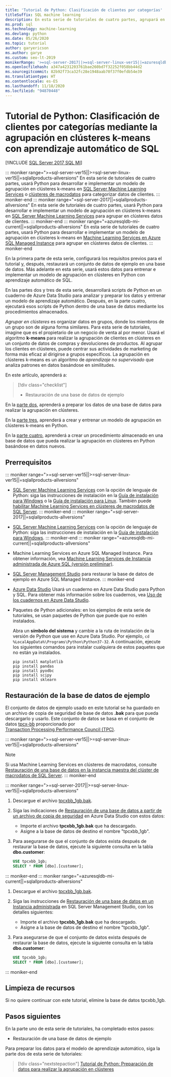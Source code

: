 ```yaml
---
title: 'Tutorial de Python: Clasificación de clientes por categorías'
titleSuffix: SQL machine learning
description: En esta serie de tutoriales de cuatro partes, agrupará en clústeres a los clientes, mediante K-Means, en una base de datos que usa Python con el aprendizaje automático de SQL.
ms.prod: sql
ms.technology: machine-learning
ms.devlang: python
ms.date: 05/26/2020
ms.topic: tutorial
author: garyericson
ms.author: garye
ms.custom: seo-lt-2019
monikerRange: '>=sql-server-2017||>=sql-server-linux-ver15||=azuresqldb-mi-current||=sqlallproducts-allversions'
ms.openlocfilehash: a347a4231203761bae260bd7f32252f058bb44d2
ms.sourcegitcommit: 82b92f73ca32fc28e1948aab70f37f0efdb54e39
ms.translationtype: HT
ms.contentlocale: es-ES
ms.lasthandoff: 11/18/2020
ms.locfileid: "94870448"
---
```

# <a name="python-tutorial-categorizing-customers-using-k-means-clustering-with-sql-machine-learning"></a>Tutorial de Python: Clasificación de clientes por categorías mediante la agrupación en clústeres k-means con aprendizaje automático de SQL
[!INCLUDE [SQL Server 2017 SQL MI](../../includes/applies-to-version/sqlserver2017-asdbmi.md)]

::: moniker range=">=sql-server-ver15||>=sql-server-linux-ver15||=sqlallproducts-allversions"
En esta serie de tutoriales de cuatro partes, usará Python para desarrollar e implementar un modelo de agrupación en clústeres k-means en [SQL Server Machine Learning Services](../sql-server-machine-learning-services.md) o [clústeres de macrodatos](../../big-data-cluster/machine-learning-services.md) para categorizar datos de clientes.
::: moniker-end
::: moniker range="=sql-server-2017||=sqlallproducts-allversions"
En esta serie de tutoriales de cuatro partes, usará Python para desarrollar e implementar un modelo de agrupación en clústeres k-means en [SQL Server Machine Learning Services](../sql-server-machine-learning-services.md) para agrupar en clústeres datos de clientes.
::: moniker-end
::: moniker range="=azuresqldb-mi-current||=sqlallproducts-allversions"
En esta serie de tutoriales de cuatro partes, usará Python para desarrollar e implementar un modelo de agrupación en clústeres k-means en [Machine Learning Services en Azure SQL Managed Instance](/azure/azure-sql/managed-instance/machine-learning-services-overview) para agrupar en clústeres datos de clientes.
::: moniker-end

En la primera parte de esta serie, configurará los requisitos previos para el tutorial y, después, restaurará un conjunto de datos de ejemplo en una base de datos. Más adelante en esta serie, usará estos datos para entrenar e implementar un modelo de agrupación en clústeres en Python con aprendizaje automático de SQL.

En las partes dos y tres de esta serie, desarrollará scripts de Python en un cuaderno de Azure Data Studio para analizar y preparar los datos y entrenar un modelo de aprendizaje automático. Después, en la parte cuatro, ejecutará esos scripts de Python dentro de una base de datos mediante los procedimientos almacenados.

*Agrupar en clústeres* es organizar datos en grupos, donde los miembros de un grupo son de alguna forma similares. Para esta serie de tutoriales, imagine que es el propietario de un negocio de venta al por menor. Usará el algoritmo **k-means** para realizar la agrupación de clientes en clústeres en un conjunto de datos de compras y devoluciones de productos. Al agrupar los clientes en clústeres, puede centrar sus actividades de marketing de forma más eficaz al dirigirse a grupos específicos. La agrupación en clústeres k-means es un algoritmo de *aprendizaje no supervisado* que analiza patrones en datos basándose en similitudes.

En este artículo, aprenderá a:

> [!div class="checklist"]
> * Restauración de una base de datos de ejemplo

En la [parte dos](python-clustering-model-prepare-data.md), aprenderá a preparar los datos de una base de datos para realizar la agrupación en clústeres.

En la [parte tres](python-clustering-model-build.md), aprenderá a crear y entrenar un modelo de agrupación en clústeres k-means en Python.

En la [parte cuatro](python-clustering-model-deploy.md), aprenderá a crear un procedimiento almacenado en una base de datos que pueda realizar la agrupación en clústeres en Python basándose en datos nuevos.

## <a name="prerequisites"></a>Prerrequisitos

::: moniker range=">=sql-server-ver15||>=sql-server-linux-ver15||=sqlallproducts-allversions"
* [SQL Server Machine Learning Services](../sql-server-machine-learning-services.md) con la opción de lenguaje de Python: siga las instrucciones de instalación en la [Guía de instalación para Windows](../install/sql-machine-learning-services-windows-install.md) o la [Guía de instalación para Linux](../../linux/sql-server-linux-setup-machine-learning.md?toc=%252fsql%252fmachine-learning%252ftoc.json&view=sql-server-linux-ver15&preserve-view=true). También puede [habilitar Machine Learning Services en clústeres de macrodatos de SQL Server](../../big-data-cluster/machine-learning-services.md).
::: moniker-end
::: moniker range="=sql-server-2017||=sqlallproducts-allversions"
* [SQL Server Machine Learning Services](../sql-server-machine-learning-services.md) con la opción de lenguaje de Python: siga las instrucciones de instalación en la [Guía de instalación para Windows](../install/sql-machine-learning-services-windows-install.md).
::: moniker-end
::: moniker range="=azuresqldb-mi-current||=sqlallproducts-allversions"
* Machine Learning Services en Azure SQL Managed Instance. Para obtener información, vea [Machine Learning Services de Instancia administrada de Azure SQL (versión preliminar)](/azure/azure-sql/managed-instance/machine-learning-services-overview).

* [SQL Server Management Studio](../../ssms/download-sql-server-management-studio-ssms.md) para restaurar la base de datos de ejemplo en Azure SQL Managed Instance.
::: moniker-end

* [Azure Data Studio](../../azure-data-studio/what-is.md) Usará un cuaderno en Azure Data Studio para Python y SQL. Para obtener más información sobre los cuadernos, vea [Uso de los cuadernos en Azure Data Studio](../../azure-data-studio/notebooks/notebooks-guidance.md).

* Paquetes de Python adicionales: en los ejemplos de esta serie de tutoriales, se usan paquetes de Python que puede que no estén instalados.

  Abra un **símbolo del sistema** y cambie a la ruta de instalación de la versión de Python que use en Azure Data Studio. Por ejemplo, `cd %LocalAppData%\Programs\Python\Python37-32`. A continuación, ejecute los siguientes comandos para instalar cualquiera de estos paquetes que no están ya instalados.

  ```console
  pip install matplotlib
  pip install pandas
  pip install pyodbc
  pip install scipy
  pip install sklearn
  ```

## <a name="restore-the-sample-database"></a>Restauración de la base de datos de ejemplo

El conjunto de datos de ejemplo usado en este tutorial se ha guardado en un archivo de copia de seguridad de base de datos **.bak** para que pueda descargarlo y usarlo. Este conjunto de datos se basa en el conjunto de datos [tpcx-bb](http://www.tpc.org/tpcx-bb/default5.asp) proporcionado por [Transaction Processing Performance Council (TPC)](http://www.tpc.org/).

::: moniker range=">=sql-server-ver15||>=sql-server-linux-ver15||=sqlallproducts-allversions"
> [!NOTE]
> Si usa Machine Learning Services en clústeres de macrodatos, consulte [Restauración de una base de datos en la instancia maestra del clúster de macrodatos de SQL Server](../../big-data-cluster/data-ingestion-restore-database.md).
::: moniker-end

::: moniker range=">=sql-server-2017||>=sql-server-linux-ver15||=sqlallproducts-allversions"
1. Descargue el archivo [tpcxbb_1gb.bak](https://sqlchoice.blob.core.windows.net/sqlchoice/static/tpcxbb_1gb.bak).

1. Siga las indicaciones de [Restauración de una base de datos a partir de un archivo de copia de seguridad](../../azure-data-studio/tutorial-backup-restore-sql-server.md#restore-a-database-from-a-backup-file) en Azure Data Studio con estos datos:

   * Importe el archivo **tpcxbb_1gb.bak** que ha descargado.
   * Asigne a la base de datos de destino el nombre "tpcxbb_1gb".

1. Para asegurarse de que el conjunto de datos exista después de restaurar la base de datos, ejecute la siguiente consulta en la tabla **dbo.customer**:

    ```sql
    USE tpcxbb_1gb;
    SELECT * FROM [dbo].[customer];
    ```
::: moniker-end
::: moniker range="=azuresqldb-mi-current||=sqlallproducts-allversions"
1. Descargue el archivo [tpcxbb_1gb.bak](https://sqlchoice.blob.core.windows.net/sqlchoice/static/tpcxbb_1gb.bak).

1. Siga las instrucciones de [Restauración de una base de datos en un Instancia administrada](/azure/sql-database/sql-database-managed-instance-get-started-restore) en SQL Server Management Studio, con los detalles siguientes:

   * Importe el archivo **tpcxbb_1gb.bak** que ha descargado.
   * Asigne a la base de datos de destino el nombre "tpcxbb_1gb".

1. Para asegurarse de que el conjunto de datos exista después de restaurar la base de datos, ejecute la siguiente consulta en la tabla **dbo.customer**:

    ```sql
    USE tpcxbb_1gb;
    SELECT * FROM [dbo].[customer];
    ```
::: moniker-end

## <a name="clean-up-resources"></a>Limpieza de recursos

Si no quiere continuar con este tutorial, elimine la base de datos tpcxbb_1gb.

## <a name="next-steps"></a>Pasos siguientes

En la parte uno de esta serie de tutoriales, ha completado estos pasos:

* Restauración de una base de datos de ejemplo

Para preparar los datos para el modelo de aprendizaje automático, siga la parte dos de esta serie de tutoriales:

> [!div class="nextstepaction"]
> [Tutorial de Python: Preparación de datos para realizar la agrupación en clústeres](python-clustering-model-prepare-data.md)